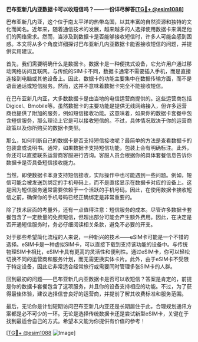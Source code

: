 **巴布亚新几内亚数据卡可以收短信吗？——一份详尽解答[[TG💪+ @esim1088](https://t.me/s/esim1088)]**

巴布亚新几内亚，这个位于南太平洋的热带岛国，以其丰富的自然资源和独特的文化而闻名。近年来，随着通信技术的发展，越来越多的人选择使用数据卡来满足他们的网络需求。然而，当涉及到数据卡是否能够接收短信时，许多人可能会感到困惑。本文将从多个角度详细探讨巴布亚新几内亚数据卡能否接收短信的问题，并提供实用建议。

首先，我们需要明确什么是数据卡。数据卡是一种便携式设备，它允许用户通过移动网络访问互联网。与传统的SIM卡不同，数据卡通常不需要插入手机，而是直接连接到电脑或其他设备上。因此，数据卡的功能主要集中在数据传输方面，而不是语音通话或短信服务。然而，这并不意味着数据卡完全不能接收短信。

在巴布亚新几内亚，大多数数据卡是由当地的电信运营商提供的。这些运营商包括Digicel、Bmobile等。虽然数据卡的主要功能是提供无线网络接入，但许多运营商也提供了附加的服务，例如短信接收功能。这意味着，如果你的数据卡套餐中包含短信服务，那么理论上它是可以接收短信的。不过，具体情况取决于你的运营商政策以及你所购买的数据卡类型。

那么，如何判断自己的数据卡是否支持短信接收呢？最简单的方法是查看数据卡的包装盒或说明书。通常，如果数据卡支持短信功能，包装上会有明确标注。此外，你还可以直接联系运营商客服进行咨询。客服人员会根据你的具体套餐信息告诉你数据卡是否具备短信接收能力。

当然，即使数据卡本身支持短信接收，实际操作中也可能遇到一些问题。例如，短信可能会被发送到绑定的手机号码上，而不是直接显示在数据卡对应的设备上。这是因为短信服务通常需要依赖于一个活跃的手机号码。因此，在使用数据卡接收短信之前，确保你的手机号码已经正确绑定是非常重要的。

除了技术层面的考量外，还有一点值得注意：短信服务的成本。尽管许多数据卡套餐包含了一定数量的免费短信，但超出部分可能会产生额外费用。因此，在决定是否开通短信服务时，务必仔细阅读相关条款，避免不必要的开支。

对于那些希望简化流程的人来说，一种新兴的技术——eSIM卡可能是一个不错的选择。eSIM卡是一种虚拟SIM卡，可以直接下载到支持该功能的设备中。与传统物理SIM卡相比，eSIM卡具有更高的灵活性和便利性。通过eSIM卡，你可以轻松切换不同的运营商和服务计划，而无需更换实体卡片。此外，由于eSIM卡不受限于特定设备，因此它非常适合经常旅行或需要同时管理多张SIM卡的人群。

回到最初的问题——巴布亚新几内亚数据卡是否可以收短信？答案是肯定的，前提是你的数据卡套餐包含了这项服务，并且你的设备支持相应的功能。不过，为了获得最佳体验，建议选择信誉良好的运营商，并提前了解其收费标准和服务范围。

最后，无论你是计划短期访问巴布亚新几内亚还是长期居住于此，合理规划通讯方案都是必不可少的一环。无论是选择传统数据卡还是尝试新型eSIM卡，关键在于找到最适合自己的方式。希望本文能为你提供有价值的参考！

[[TG💪+ @esim1088](https://t.me/s/esim1088) ![Image](https://i.postimg.cc/4NQfJmqS/Snipaste-2025-05-13-00-14-12.png)]
